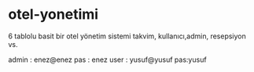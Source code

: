 # otel-yonetimi
6 tablolu basit bir otel yönetim sistemi takvim, kullanıcı,admin, resepsiyon vs.

admin : enez@enez pas : enez
user : yusuf@yusuf pas:yusuf
